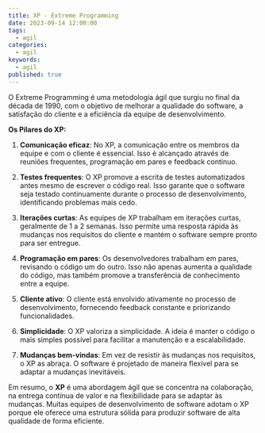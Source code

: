 ```yaml
---
title: XP - Extreme Programming
date: 2023-09-14 12:00:00
tags:
  - agil
categories:
  - agil
keywords:
  - agil
published: true
---
```

O Extreme Programming é uma metodologia ágil que surgiu no final da década de 1990, com o objetivo de melhorar a qualidade do software, a satisfação do cliente e a eficiência da equipe de desenvolvimento.

**Os Pilares do XP:**

1. **Comunicação eficaz**: No XP, a comunicação entre os membros da equipe e com o cliente é essencial. Isso é alcançado através de reuniões frequentes, programação em pares e feedback contínuo.
    
2. **Testes frequentes**: O XP promove a escrita de testes automatizados antes mesmo de escrever o código real. Isso garante que o software seja testado continuamente durante o processo de desenvolvimento, identificando problemas mais cedo.
    
3. **Iterações curtas**: As equipes de XP trabalham em iterações curtas, geralmente de 1 a 2 semanas. Isso permite uma resposta rápida às mudanças nos requisitos do cliente e mantém o software sempre pronto para ser entregue.
    
4. **Programação em pares**: Os desenvolvedores trabalham em pares, revisando o código um do outro. Isso não apenas aumenta a qualidade do código, mas também promove a transferência de conhecimento entre a equipe.
    
5. **Cliente ativo**: O cliente está envolvido ativamente no processo de desenvolvimento, fornecendo feedback constante e priorizando funcionalidades.
    
6. **Simplicidade**: O XP valoriza a simplicidade. A ideia é manter o código o mais simples possível para facilitar a manutenção e a escalabilidade.
    
7. **Mudanças bem-vindas**: Em vez de resistir às mudanças nos requisitos, o XP as abraça. O software é projetado de maneira flexível para se adaptar a mudanças inevitáveis.

Em resumo, o **XP** é uma abordagem ágil que se concentra na colaboração, na entrega contínua de valor e na flexibilidade para se adaptar às mudanças. Muitas equipes de desenvolvimento de software adotam o XP porque ele oferece uma estrutura sólida para produzir software de alta qualidade de forma eficiente.